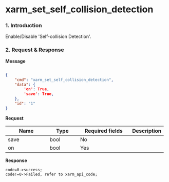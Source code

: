 # xarm\_set\_self\_collision\_detection

### 1. Introduction

Enable/Disable 'Self-collision Detection'.

### 2. Request & Response

**Message**
```json

{
    "cmd": "xarm_set_self_collision_detection",
    "data": {
        'on': True,    
        'save': True,
    },
    "id": "1"
}
```
**Request**

<table data-full-width="true"><thead><tr><th width="114">Name</th><th width="79">Type</th><th width="146">Required fields</th><th>Description</th></tr></thead><tbody><tr><td>save</td><td>bool</td><td>No</td><td></td></tr><tr><td>on</td><td>bool</td><td>Yes</td><td></td></tr></tbody></table>

**Response**
```
code=0->success;
code!=0->Failed, refer to xarm_api_code;
```

